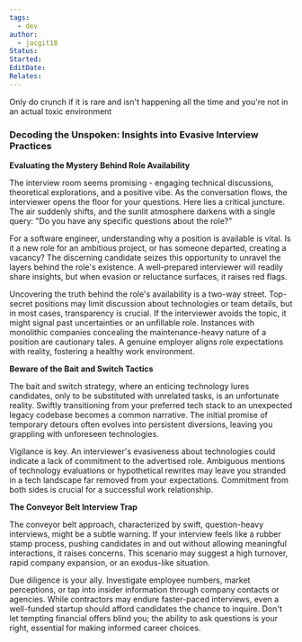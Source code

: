 ```yaml
---
tags:
  - dev
author:
  - jacgit18
Status: 
Started: 
EditDate: 
Relates:
---
```

Only do crunch if it is rare and isn't happening all the time and you're not in an actual toxic environment


### Decoding the Unspoken: Insights into Evasive Interview Practices

**Evaluating the Mystery Behind Role Availability**

The interview room seems promising - engaging technical discussions, theoretical explorations, and a positive vibe. As the conversation flows, the interviewer opens the floor for your questions. Here lies a critical juncture. The air suddenly shifts, and the sunlit atmosphere darkens with a single query: "Do you have any specific questions about the role?"

For a software engineer, understanding why a position is available is vital. Is it a new role for an ambitious project, or has someone departed, creating a vacancy? The discerning candidate seizes this opportunity to unravel the layers behind the role's existence. A well-prepared interviewer will readily share insights, but when evasion or reluctance surfaces, it raises red flags.

Uncovering the truth behind the role's availability is a two-way street. Top-secret positions may limit discussion about technologies or team details, but in most cases, transparency is crucial. If the interviewer avoids the topic, it might signal past uncertainties or an unfillable role. Instances with monolithic companies concealing the maintenance-heavy nature of a position are cautionary tales. A genuine employer aligns role expectations with reality, fostering a healthy work environment.

**Beware of the Bait and Switch Tactics**

The bait and switch strategy, where an enticing technology lures candidates, only to be substituted with unrelated tasks, is an unfortunate reality. Swiftly transitioning from your preferred tech stack to an unexpected legacy codebase becomes a common narrative. The initial promise of temporary detours often evolves into persistent diversions, leaving you grappling with unforeseen technologies.

Vigilance is key. An interviewer's evasiveness about technologies could indicate a lack of commitment to the advertised role. Ambiguous mentions of technology evaluations or hypothetical rewrites may leave you stranded in a tech landscape far removed from your expectations. Commitment from both sides is crucial for a successful work relationship.

**The Conveyor Belt Interview Trap**

The conveyor belt approach, characterized by swift, question-heavy interviews, might be a subtle warning. If your interview feels like a rubber stamp process, pushing candidates in and out without allowing meaningful interactions, it raises concerns. This scenario may suggest a high turnover, rapid company expansion, or an exodus-like situation.

Due diligence is your ally. Investigate employee numbers, market perceptions, or tap into insider information through company contacts or agencies. While contractors may endure faster-paced interviews, even a well-funded startup should afford candidates the chance to inquire. Don't let tempting financial offers blind you; the ability to ask questions is your right, essential for making informed career choices.